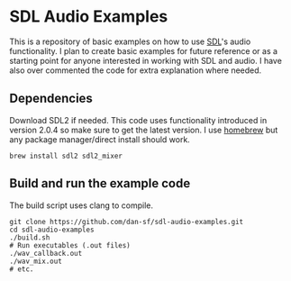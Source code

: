 # SDL Audio Examples

This is a repository of basic examples on how to use
[SDL](https://wiki.libsdl.org/)'s audio functionality.  I plan to create basic
examples for future reference or as a starting point for anyone interested in
working with SDL and audio. I have also over commented the code for extra
explanation where needed.

## Dependencies

Download SDL2 if needed. This code uses functionality introduced in version
2.0.4 so make sure to get the latest version. I use [homebrew](https://brew.sh/)
but any package manager/direct install should work.

```
brew install sdl2 sdl2_mixer
```

## Build and run the example code

The build script uses clang to compile.

```
git clone https://github.com/dan-sf/sdl-audio-examples.git
cd sdl-audio-examples
./build.sh
# Run executables (.out files)
./wav_callback.out
./wav_mix.out
# etc.
```

